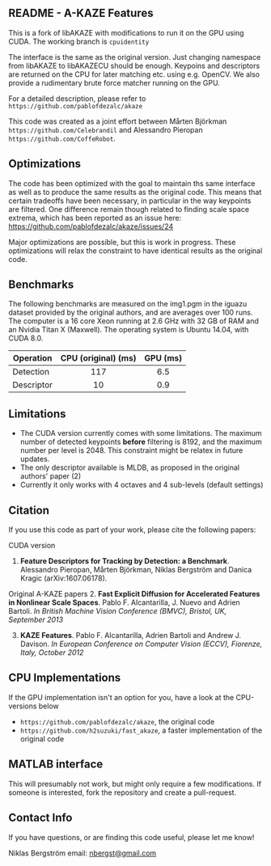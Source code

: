 ## README - A-KAZE Features
This is a fork of libAKAZE with modifications to run it on the GPU using CUDA. The working branch is `cpuidentity`

The interface is the same as the original version. Just changing namespace from libAKAZE to libAKAZECU should be enough. Keypoins and descriptors are returned on the CPU for later matching etc. using e.g. OpenCV. We also provide a rudimentary brute force matcher running on the GPU.

For a detailed description, please refer to `https://github.com/pablofdezalc/akaze`

This code was created as a joint effort between Mårten Björkman `https://github.com/Celebrandil` and Alessandro Pieropan `https://github.com/CoffeRobot`.


## Optimizations
The code has been optimized with the goal to maintain ths same interface as well as to produce the same results as the original code. This means that certain tradeoffs have been necessary, in particular in the way keypoints are filtered. One difference remain though related to finding scale space extrema, which has been reported as an issue here:
https://github.com/pablofdezalc/akaze/issues/24

Major optimizations are possible, but this is work in progress. These optimizations will relax the constraint to have identical results as the original code.



## Benchmarks
The following benchmarks are measured on the img1.pgm in the iguazu dataset provided by the original authors, and are averages over 100 runs. The computer is a 16 core Xeon running at 2.6 GHz with 32 GB of RAM and an Nvidia Titan X (Maxwell). The operating system is Ubuntu 14.04, with CUDA 8.0.

| Operation     | CPU (original) (ms)      | GPU (ms)  |
| ------------- |:------------------------:|:---------:|
| Detection     |            117           |    6.5    |
| Descriptor    |            10            |    0.9    |

## Limitations
- The CUDA version currently comes with some limitations. The maximum number of detected keypoints **before** filtering is 8192, and the maximum number per level is 2048. This constraint might be relatex in future updates. 
- The only descriptor available is MLDB, as proposed in the original authors' paper (2)
- Currently it only works with 4 octaves and 4 sub-levels (default settings)

## Citation
If you use this code as part of your work, please cite the following papers:

CUDA version
1. **Feature Descriptors for Tracking by Detection: a Benchmark**. Alessandro Pieropan, Mårten Björkman, Niklas Bergström and Danica Kragic (arXiv:1607.06178).

Original A-KAZE papers
2. **Fast Explicit Diffusion for Accelerated Features in Nonlinear Scale Spaces**. Pablo F. Alcantarilla, J. Nuevo and Adrien Bartoli. _In British Machine Vision Conference (BMVC), Bristol, UK, September 2013_

3. **KAZE Features**. Pablo F. Alcantarilla, Adrien Bartoli and Andrew J. Davison. _In European Conference on Computer Vision (ECCV), Fiorenze, Italy, October 2012_


## CPU Implementations
If the GPU implementation isn't an option for you, have a look at the CPU-versions below
- `https://github.com/pablofdezalc/akaze`, the original code
- `https://github.com/h2suzuki/fast_akaze`, a faster implementation of the original code


## MATLAB interface

This will presumably not work, but might only require a few modifications. If someone is interested, fork the repository and create a pull-request.


## Contact Info
If you have questions, or are finding this code useful, please let me know!

Niklas Bergström
email: nbergst@gmail.com
